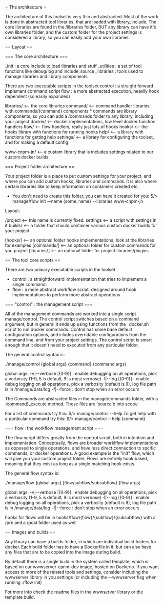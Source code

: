= The architecture =

The architecture of this toolset is very thin and abstracted.  Most of the work is done in
abstracted tool libraries, that are loaded with library_include.  The core libraries are found
in the /libraries folder, BUT any library can have it's own libraries folder, and the custom
folder for the project settings is considered a library, so you can easily add your own libraries.

== Layout ==

=== The core architecture  ===

_init  : a core include to load libraries and stuff
_utilities : a set of tool functions like debug/log and include_source
_libraries : tools used to manage libraries and library components

There are two executable scripts in the toolset
control : a straight forward implement command script
flow : a more abstracted execution, heavily hook dependent (so easily expanded)

libraries/     <-- the core libraries
  command/     <-- command handler libraries with commands/{command} components
                * commands are library components, so you can add a /commands
                  folder to any library, including your project
  docker/      <-- docker implementations, low level docker function handlers
  flow/        <-- flow handlers, really just lots of hooks
  hooks/       <-- the hooks library with functions for running hooks
  help/        <-- a library with functions for getting help
  settings/    <-- a library for configuring the toolset, and for making a default config

  www-cnpm-jn/ <-- a custom library that is includes settings related to our custom docker builds


=== Project folder architecture ==

Your project folder is a place to put custom settings for your project,
and where you can add custom hooks, libraries and commands.
It is also where certain libraries like to keep information on containers
created etc.

* You don't need to create this folder, you can have it created for you:
  $/> manage/flow init --name {some_name} --libraries www-cnpm-jn

Layout:

/project       <-- this name is currently fixed.
  settings     <-- a script with settings in it
  builds/      <-- a folder that should container various custom docker builds
                   for your project

  [hooks/]     <-- an optional folder hooks implementations, look at the libraries for examples
  [commands/]  <-- an optional folder for custom commands for you project
  [libraries/] <-- an optional folder for project libraries/plugins

== The tool core scripts ==

There are two primary executable scripts in the toolset.

- control : a straightforward implementation that tries to implement
    a single command;
- flow : a more abstract workflow script, designed around hook implementations
    to perform more abstract operations.

=== "control" : the management script ===

All of the management commands are worked into a single script manage/control.  The control script switches based on a command argument, but in general it ends up using functions from the _docker.sh script to run docker commands.  Control has some base default configuration options, and inludes overridable configurations from the command line, and from your project settings.   The control script is smart enough that it doesn't need to executed from any particular folder.

The general control syntax is:

./manage/control {global args} {command} {command args}

global args:
 -v|--verbose [{0-9}] : enable debugging on all operations, pick a verbosity (1-9, 5 is default, 9 is most verbose)
 -l|--log [{0-9}] : enable debug logging on all operations, pick a verbosity (default is 9), log file path is in /manage/data/log
 -f|--force : don't stop when an error occurs

The Commands are abstracted files in the manage/commands folder, with a {command}_execute method.  These files are 'source'd into scope

For a list of commands try this:
$/> manage/control --help
To get help with a particular command try this:
$/> manage/control --help {command}

=== flow : the workflow management script ===

The flow script differs greatly from the control script, both in intention and implementation.  Conceptually, flows are broader worklflow implementations as opposed to single operations, and have less direct connection to spcific commands, or docker operations.  A good example is the "init" flow, which will give you your custom project folder.
Flows are entirely hook based, meaning that they exist as long as a single matching hook exists.

The general flow syntax is:

./manage/flow {global args} {flow/subflow/subsubflow} {flow args}

global args:
 -v|--verbose [{0-9}] : enable debugging on all operations, pick a verbosity (1-9, 5 is default, 9 is most verbose)
 -l|--log [{0-9}] : enable debug logging on all operations, pick a verbosity (default is 9), log file path is in /manage/data/log
 -f|--force : don't stop when an error occurs

hooks for flows will be in
 hooks/flow/{flow}/{subflow}/{subsubflow}  with a /pre  and a /post folder used as well.

== Images and builds ==

Any library can have a builds folder, in which are individual build folders for docker. Each build folder has to have a Dockerfile in it, but can also have any files that are to be copied into the image during build.

By default there is a single build in the system called template, which is based on our wwwserver-cpnm-dev image, hosted on Dockerio.  If you want access to more of the related tools and settings, consider including the wwwserver library in you settings (or including the --wwwserver flag when running ./flow init)

For more info check the readme files in the wwwserver library or the template build.
